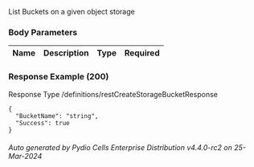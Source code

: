 






 
List Buckets on a given object storage  


### Body Parameters

Name | Description | Type | Required
---|---|---|---






### Response Example (200)
Response Type /definitions/restCreateStorageBucketResponse

```
{
  "BucketName": "string",
  "Success": true
}
```




###### Auto generated by Pydio Cells Enterprise Distribution v4.4.0-rc2 on 25-Mar-2024
